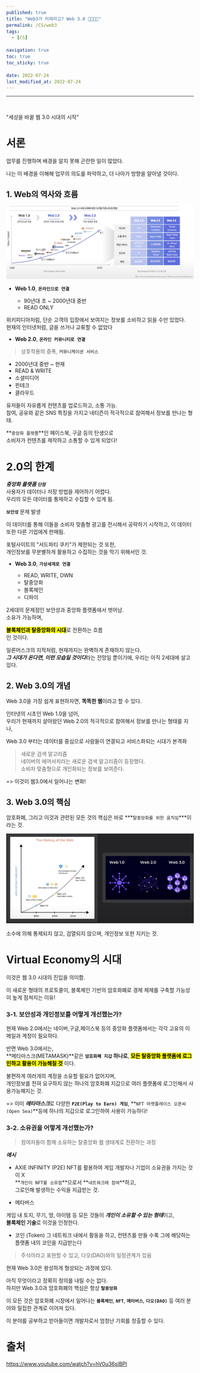 ```yaml
---
published: true
title: "Web3가 미래라고? Web 3.0 😵‍💫😵‍💫"
permalink: /CS/web3
tags:
  - [CS]

navigation: true
toc: true
toc_sticky: true

date: 2022-07-24
last_modified_at: 2022-07-24
---
```

****
![]()

"세상을 바꿀 웹 3.0 시대의 시작"
# 서론

업무를 진행하며 배경을 알지 못해 곤란한 일이 많았다. <br/>

나는 이 배경을 이해해 업무의 의도를 파악하고, 더 나아가 방향을 알아낼 것이다. <br/>


## 1. Web의 역사와 흐름

<img src="/assets/images/web3_1_1.png" /><br/>

- **Web 1.0**, **`온라인으로 연결`**

  - 90년대 초 ~ 2000년대 중반
  - READ ONLY

위키피디아처럼, 단순 고객의 입장에서 보여지는 정보를 소비하고 읽을 수만 있었다.<br/>
현재의 인터넷처럼, 글을 쓰거나 교류할 수 없었다

- **Web 2.0**, **`온라인 커뮤니티로 연결`**

> 상호작용의 증폭, **`커뮤니케이션 서비스`** <br/>

  - 2000년대 중반 ~ 현재
  - READ & WRITE
  - 소셜미디어
  - 핀테크
  - 클라우드

유저들이 자유롭게 컨텐츠를 업로드하고, 소통 가능.<br/>
참여, 공유와 같은 SNS 특징을 가지고 네티즌이 적극적으로 참여해서 정보를 만나는 형태. <br /> 

**`중앙화 플랫폼`**인 페이스북, 구글 등의 탄생으로 <br/>
소비자가 컨텐츠를 제작하고 소통할 수 있게 되었다!<br/>

# 2.0의 한계

***중앙화 플랫폼 `단점`***<br/>
사용자가 데이터나 저장 방법을 제어하기 어렵다. <br/>
우리의 모든 데이터를 통제하고 수집할 수 있게 됨. <br/>

**`보안성`** 문제 발생<br/>

이 데이터를 통해 이들을 소비자 맞춤형 광고를 전시해서 공략하기 시작하고, 이 데이터 또한 다른 기업에게 판매됨.<br/>

포털사이트의 "서드파티 쿠키"가 제한되는 것 또한, <br/>
개인정보를 무분별하게 활용하고 수집하는 것을 막기 위해서인 것. <br/>



- **Web 3.0**, **`가상세계로 연결`**
 
  - READ, WRITE, OWN
  - 탈중앙화
  - 블록체인
  - 디파이

2세대의 문제점인 보안성과 중앙화 플랫폼에서 벗어남. <br/>
소유가 가능하며,

<strong style="color:black;background-color:yellow">블록체인과 탈중앙화의 시대</strong>로 전환하는 흐름<br/>인 것이다.<br/>


일론머스크의 지적처럼, 현재까지는 완벽하게 존재하지 않는다. <br/>
***그 시대가 온다면, 이런 모습일 것이다***라는 전망일 뿐이기에, 우리는 아직 2세대에 살고있다. <br/>


## 2. Web 3.0의 개념

Web 3.0을 가장 쉽게 표현하자면, **똑똑한 웹**이라고 할 수 있다. <br />

인터넷의 시초인 Web 1.0을 넘어,<br />
우리가 현재까지 살아왔던 Web 2.0의 적극적으로 참여해서 정보를 만나는 형태를 지나, <br />

Web 3.0 부터는 데이터를 중심으로 사람들이 연결되고 서비스화되는 시대가 본격화 <br />


> 새로운 검색 알고리즘 <br/>
네이버의 에어서치라는 새로운 검색 알고리즘이 등장했다. <br/>
소비자 맞춤형으로 개인화되는 정보를 보여준다. <br/>

=> 이것이 웹3.0에서 일어나는 변화!


## 3. Web 3.0의 핵심

암호화폐, 그리고 이것과 관련된 모든 것의 핵심은 바로 ***`탈중앙화를 위한 움직임`***이라는 것. <br/>

<img src="/assets/images/web3_2.png" /><br/>

소수에 의해 통제되지 않고, 검열되지 않으며, 개인정보 또한 지키는 것. <br/>

# Virtual Economy의 시대

이것은 웹 3.0 시대의 진입을 의미함. <br/>

이 새로운 형태의 프로토콜이, 블록체인 기반의 암호화폐로 경제 체제를 구축할 가능성이 높게 점쳐지는 이유! <br/>

### 3-1. 보안성과 개인정보를 어떻게 개선했는가?

현재 Web 2.0에서는 네이버,구글,페이스북 등의 중앙화 플랫폼에서는 각각 고유의 이메일과 계정이 필요하다. <br/>

반면 Web 3.0에서는, <br/>
**메타마스크(METAMASK)**같은 **`암호화폐 지갑` 하나로**, <strong style="color:black;background-color:yellow">모든 탈중앙화 플랫폼에 로그인하고 활용이 가능해질 것</strong> 이다. <br/>

불편하게 여러개의 계정을 소유할 필요가 없어지며, <br/>
개인정보를 전혀 요구하지 않는 하나의 암호화폐 지갑으로 여러 플랫폼에 로그인해서 사용가능해지는 것. <br/>

=> 이미 ***메타마스크***로 다양한 **`P2E(Play to Earn) 게임`**, **`NFT 마켓플레이스 오픈씨(Open Sea)`**등에 하나의 지갑으로 로그인하여 사용이 가능하다! <br/>



### 3-2. 소유권을 어떻게 개선했는가?

> 참여자들이 함께 소유하는 탈중앙화 웹 생태계로 전환하는 과정 <br/>

***예시*** <br/>

- AXIE INFINITY (P2E)
NFT를 활용하여 게임 개발자나 기업이 소유권을 가지는 것이 X <br/>
**`개인이 NFT를 소유함`**으로서 **`네트워크에 참여`**하고, <br/>
그로인해 발생하는 수익을 지급받는 것. 

- 메타버스

게임 내 토지, 무기, 땅, 아이템 등 모든 것들이 ***개인이 소유할 수 있는 형태***이고, <br/>
**블록체인 기술**로 이것을 인정한다. <br/>

- 코인 (Token)
그 네트워크 내에서 활동을 하고, 컨텐츠를 만들 수록 그에 해당하는 플랫폼 내의 코인을 지급받는다 <br/>
> 주식이라고 표현할 수 있고, 다오(DAO)와의 일정관계가 있음 <br/>



현재 Web 3.0은 왕성하게 형성되는 과정에 있다. <br/>

아직 무엇이라고 정확히 정의를 내릴 수는 없다. <br/>
하지만 Web 3.0과 암호화폐의 핵심은 항상 **`탈중앙화`** <br/>

이 모든 것은 암호화폐 시장에서 일어나는 **`블록체인`**, **`NFT`**, **`메타버스`**, **`다오(DAO)`** 등 여러 분야와 밀접한 관계로 이어져 있다. <br/>


이 분야를 공부하고 받아들이면 개발자로서 엄청난 기회를 창출할 수 있다. <br/>






# 출처

https://www.youtube.com/watch?v=hV0u36sIBPI <br/>

